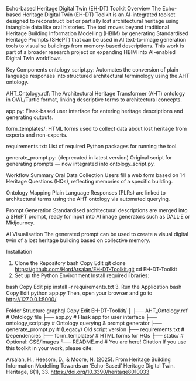 Echo-based Heritage Digital Twin (EH-DT) Toolkit
Overview
The Echo-based Heritage Digital Twin (EH-DT) Toolkit is an AI-integrated toolset designed to reconstruct lost or partially lost architectural heritage using intangible data like oral histories. The tool moves beyond traditional Heritage Building Information Modelling (HBIM) by generating Standardised Heritage Prompts (SHePT) that can be used in AI text-to-image generation tools to visualise buildings from memory-based descriptions. This work is part of a broader research project on expanding HBIM into AI-enabled Digital Twin workflows.

Key Components
ontology_script.py: Automates the conversion of plain language responses into structured architectural terminology using the AHT ontology.

AHT_Ontology.rdf: The Architectural Heritage Transformer (AHT) ontology in OWL/Turtle format, linking descriptive terms to architectural concepts.

app.py: Flask-based user interface for entering heritage descriptions and generating outputs.

form_templates/: HTML forms used to collect data about lost heritage from experts and non-experts.

requirements.txt: List of required Python packages for running the tool.

generate_prompt.py: (deprecated in latest version) Original script for generating prompts — now integrated into ontology_script.py.

Workflow Summary
Oral Data Collection
Users fill a web form based on 14 Heritage Questions (HQs), reflecting memories of a specific building.

Ontology Mapping
Plain Language Responses (PLRs) are linked to architectural terms using the AHT ontology via automated querying.

Prompt Generation
Standardised architectural descriptions are merged into a SHePT prompt, ready for input into AI image generators such as DALL·E or Midjourney.

AI Visualisation
The generated prompt can be used to create a visual digital twin of a lost heritage building based on collective memory.

Installation
1. Clone the Repository
bash
Copy
Edit
git clone https://github.com/HordArsalan/EH-DT-Toolkit.git
cd EH-DT-Toolkit
2. Set up the Python Environment
Install required libraries:

bash
Copy
Edit
pip install -r requirements.txt
3. Run the Application
bash
Copy
Edit
python app.py
Then, open your browser and go to http://127.0.0.1:5000/

Folder Structure
graphql
Copy
Edit
EH-DT-Toolkit/
│
├── AHT_Ontology.rdf             # Ontology file
├── app.py                       # Flask app for user interface
├── ontology_script.py           # Ontology querying & prompt generator
├── generate_prompt.py           # (Legacy) Old script version
├── requirements.txt             # Dependencies
├── form_templates/              # HTML forms for HQs
├── static/                      # Optional: CSS/images
└── README.md                    # You are here!
Citation
If you use this toolkit in your work, please cite:

Arsalan, H., Heesom, D., & Moore, N. (2025). From Heritage Building Information Modelling Towards an ‘Echo-Based’ Heritage Digital Twin. Heritage, 8(1), 33. https://doi.org/10.3390/heritage8010033